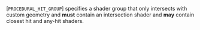 [`PROCEDURAL_HIT_GROUP`]
specifies a shader group that only intersects with custom geometry and
 **must**  contain an intersection shader and  **may**  contain closest hit and
any-hit shaders.